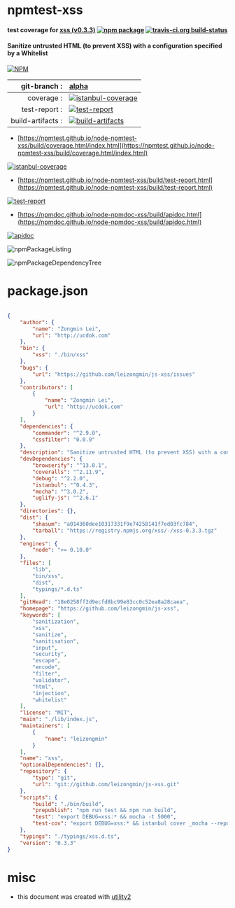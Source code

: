 # npmtest-xss

#### test coverage for  [xss (v0.3.3)](https://github.com/leizongmin/js-xss)  [![npm package](https://img.shields.io/npm/v/npmtest-xss.svg?style=flat-square)](https://www.npmjs.org/package/npmtest-xss) [![travis-ci.org build-status](https://api.travis-ci.org/npmtest/node-npmtest-xss.svg)](https://travis-ci.org/npmtest/node-npmtest-xss)

#### Sanitize untrusted HTML (to prevent XSS) with a configuration specified by a Whitelist

[![NPM](https://nodei.co/npm/xss.png?downloads=true&downloadRank=true&stars=true)](https://www.npmjs.com/package/xss)

| git-branch : | [alpha](https://github.com/npmtest/node-npmtest-xss/tree/alpha)|
|--:|:--|
| coverage : | [![istanbul-coverage](https://npmtest.github.io/node-npmtest-xss/build/coverage.badge.svg)](https://npmtest.github.io/node-npmtest-xss/build/coverage.html/index.html)|
| test-report : | [![test-report](https://npmtest.github.io/node-npmtest-xss/build/test-report.badge.svg)](https://npmtest.github.io/node-npmtest-xss/build/test-report.html)|
| build-artifacts : | [![build-artifacts](https://npmtest.github.io/node-npmtest-xss/glyphicons_144_folder_open.png)](https://github.com/npmtest/node-npmtest-xss/tree/gh-pages/build)|

- [https://npmtest.github.io/node-npmtest-xss/build/coverage.html/index.html](https://npmtest.github.io/node-npmtest-xss/build/coverage.html/index.html)

[![istanbul-coverage](https://npmtest.github.io/node-npmtest-xss/build/screenCapture.buildCi.browser.%252Ftmp%252Fbuild%252Fcoverage.lib.html.png)](https://npmtest.github.io/node-npmtest-xss/build/coverage.html/index.html)

- [https://npmtest.github.io/node-npmtest-xss/build/test-report.html](https://npmtest.github.io/node-npmtest-xss/build/test-report.html)

[![test-report](https://npmtest.github.io/node-npmtest-xss/build/screenCapture.buildCi.browser.%252Ftmp%252Fbuild%252Ftest-report.html.png)](https://npmtest.github.io/node-npmtest-xss/build/test-report.html)

- [https://npmdoc.github.io/node-npmdoc-xss/build/apidoc.html](https://npmdoc.github.io/node-npmdoc-xss/build/apidoc.html)

[![apidoc](https://npmdoc.github.io/node-npmdoc-xss/build/screenCapture.buildCi.browser.%252Ftmp%252Fbuild%252Fapidoc.html.png)](https://npmdoc.github.io/node-npmdoc-xss/build/apidoc.html)

![npmPackageListing](https://npmtest.github.io/node-npmtest-xss/build/screenCapture.npmPackageListing.svg)

![npmPackageDependencyTree](https://npmtest.github.io/node-npmtest-xss/build/screenCapture.npmPackageDependencyTree.svg)



# package.json

```json

{
    "author": {
        "name": "Zongmin Lei",
        "url": "http://ucdok.com"
    },
    "bin": {
        "xss": "./bin/xss"
    },
    "bugs": {
        "url": "https://github.com/leizongmin/js-xss/issues"
    },
    "contributors": [
        {
            "name": "Zongmin Lei",
            "url": "http://ucdok.com"
        }
    ],
    "dependencies": {
        "commander": "^2.9.0",
        "cssfilter": "0.0.9"
    },
    "description": "Sanitize untrusted HTML (to prevent XSS) with a configuration specified by a Whitelist",
    "devDependencies": {
        "browserify": "^13.0.1",
        "coveralls": "^2.11.9",
        "debug": "^2.2.0",
        "istanbul": "^0.4.3",
        "mocha": "^3.0.2",
        "uglify-js": "^2.6.1"
    },
    "directories": {},
    "dist": {
        "shasum": "a014360dee10317331f9e74258141f7ed03fc784",
        "tarball": "https://registry.npmjs.org/xss/-/xss-0.3.3.tgz"
    },
    "engines": {
        "node": ">= 0.10.0"
    },
    "files": [
        "lib",
        "bin/xss",
        "dist",
        "typings/*.d.ts"
    ],
    "gitHead": "18e0258ff2d9ecfd8bc99e83cc0c52ea8a28caea",
    "homepage": "https://github.com/leizongmin/js-xss",
    "keywords": [
        "sanitization",
        "xss",
        "sanitize",
        "sanitisation",
        "input",
        "security",
        "escape",
        "encode",
        "filter",
        "validator",
        "html",
        "injection",
        "whitelist"
    ],
    "license": "MIT",
    "main": "./lib/index.js",
    "maintainers": [
        {
            "name": "leizongmin"
        }
    ],
    "name": "xss",
    "optionalDependencies": {},
    "repository": {
        "type": "git",
        "url": "git://github.com/leizongmin/js-xss.git"
    },
    "scripts": {
        "build": "./bin/build",
        "prepublish": "npm run test && npm run build",
        "test": "export DEBUG=xss:* && mocha -t 5000",
        "test-cov": "export DEBUG=xss:* && istanbul cover _mocha --report lcovonly -- -t 5000 -R spec && cat ./coverage/lcov.info | ./node_modules/coveralls/bin/coveralls.js && rm -rf ./coverage"
    },
    "typings": "./typings/xss.d.ts",
    "version": "0.3.3"
}
```



# misc
- this document was created with [utility2](https://github.com/kaizhu256/node-utility2)
